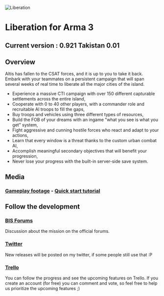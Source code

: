 ![Liberation](http://i.imgur.com/bcWRxMT.png)

# Liberation for Arma 3

## Current version : 0.921 Takistan 0.01

## Overview

Altis has fallen to the CSAT forces, and it is up to you to take it back. Embark with your teammates on a persistent campaign that will span several weeks of real time to liberate all the major cities of the island.
* Experience a massive CTI campaign with over 150 different capturable settlements across the entire island,
* Cooperate with 0 to 40 other players, with a commander role and recruitable AI troops to fill the gaps,
* Buy troops and vehicles using three different types of resources,
* Build the FOB of your dreams with an ingame "what you see is what you get" system,
* Fight aggressive and cunning hostile forces who react and adapt to your actions,
* Learn that every window is a threat thanks to the custom urban combat AI,
* Accomplish meaningful secondary objectives that will benefit your progression,
* Never lose your progress with the built-in server-side save system.

## Media

### [Gameplay footage](https://www.youtube.com/watch?v=Dji0I1K6CdQ&list=PLhipAgEJU9WQqV3tZ_jm6T91YciQtD-fv&index=1) - [Quick start tutorial](https://www.youtube.com/watch?v=jC9sk7AzHAY)

## Follow the development

### [BIS Forums](https://forums.bistudio.com/topic/183734-mpcti-coop-liberation-beta/)
Discussion about the mission on the official forums.

### [Twitter](https://twitter.com/PsychoticFrog1)
New releases will be posted on my twitter, if some people still use that :P

### [Trello](https://trello.com/b/FfUXrHn1/liberation-dev)
You can follow the progress and see the upcoming features on Trello. If you create an account (for free) you can comment and vote, so feel free to help us prioritize the upcoming features ;)

